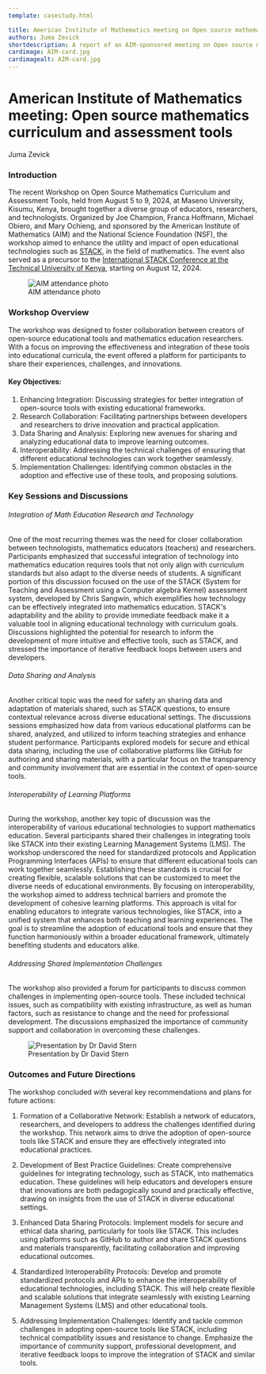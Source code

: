 ```yaml
---
template: casestudy.html

title: American Institute of Mathematics meeting on Open source mathematics curriculum and assessment tools
authors: Juma Zevick
shortdescription: A report of an AIM-sponsored meeting on Open source mathematics curriculum and assessment tools
cardimage: AIM-card.jpg
cardimagealt: AIM-card.jpg
---
```


# American Institute of Mathematics meeting: Open source mathematics curriculum and assessment tools

Juma Zevick

### Introduction

The recent Workshop on Open Source Mathematics Curriculum and Assessment Tools, held from August 5 to 9, 2024, at Maseno University, Kisumu, Kenya, brought together a diverse group of educators, researchers, and technologists. Organized by Joe Champion, Franca Hoffmann, Michael Obiero, and Mary Ochieng, and sponsored by the American Institute of Mathematics (AIM) and the National Science Foundation (NSF), the workshop aimed to enhance the utility and impact of open educational technologies such as [STACK](https://moodle.org/plugins/qtype_stack), in the field of mathematics. The event also served as a precursor to the [International STACK Conference at the Technical University of Kenya](https://stack-assessment.org/Events/2024-08-12-AfricanSTACKConference/), starting on August 12, 2024.

<div class="float-none img-middle">
    <figure class="figure">
        <img class="figure-img img-fluid" src="../Images/AIM-group.JPG" alt="AIM attendance photo">
        <figcaption class="figure-caption">AIM attendance photo</figcaption>
    </figure>
</div>


### Workshop Overview
The workshop was designed to foster collaboration between creators of open-source educational tools and mathematics education researchers. With a focus on improving the effectiveness and integration of these tools into educational curricula, the event offered a platform for participants to share their experiences, challenges, and innovations.


#### Key Objectives:

1. Enhancing Integration: Discussing strategies for better integration of open-source tools with existing educational frameworks.
2. Research Collaboration: Facilitating partnerships between developers and researchers to drive innovation and practical application.
3. Data Sharing and Analysis: Exploring new avenues for sharing and analyzing educational data to improve learning outcomes.
4. Interoperability: Addressing the technical challenges of ensuring that different educational technologies can work together seamlessly.
5. Implementation Challenges: Identifying common obstacles in the adoption and effective use of these tools, and proposing solutions.


### Key Sessions and Discussions

###### Integration of Math Education Research and Technology
One of the most recurring themes was the need for closer collaboration between technologists, mathematics educators (teachers) and researchers. Participants emphasized that successful integration of technology into mathematics education requires tools that not only align with curriculum standards but also adapt to the diverse needs of students. A significant portion of this discussion focused on the use of the STACK (System for Teaching and Assessment using a Computer algebra Kernel) assessment system, developed by Chris Sangwin, which exemplifies how technology can be effectively integrated into mathematics education. STACK's adaptability and the ability to provide immediate feedback make it a valuable tool in aligning educational technology with curriculum goals. Discussions highlighted the potential for research to inform the development of more intuitive and effective tools, such as STACK, and stressed the importance of iterative feedback loops between users and developers.

###### Data Sharing and Analysis
Another critical topic was the need for safety an sharing data and adaptation of materials shared, such as STACK questions, to ensure contextual relevance across diverse educational settings. The discussions sessions emphasized how data from various educational platforms can be shared, analyzed, and utilized to inform teaching strategies and enhance student performance. Participants explored models for secure and ethical data sharing, including the use of collaborative platforms like GitHub for authoring and sharing materials, with a particular focus on the transparency and community involvement that are essential in the context of open-source tools.


###### Interoperability of Learning Platforms
During the workshop, another key topic of discussion was the interoperability of various educational technologies to support mathematics education. Several participants shared their challenges in integrating tools like STACK into their existing Learning Management Systems (LMS). The workshop underscored the need for standardized protocols and Application Programming Interfaces (APIs) to ensure that different educational tools can work together seamlessly. Establishing these standards is crucial for creating flexible, scalable solutions that can be customized to meet the diverse needs of educational environments.
By focusing on interoperability, the workshop aimed to address technical barriers and promote the development of cohesive learning platforms. This approach is vital for enabling educators to integrate various technologies, like STACK, into a unified system that enhances both teaching and learning experiences. The goal is to streamline the adoption of educational tools and ensure that they function harmoniously within a broader educational framework, ultimately benefiting students and educators alike.

###### Addressing Shared Implementation Challenges
The workshop also provided a forum for participants to discuss common challenges in implementing open-source tools. These included technical issues, such as compatibility with existing infrastructure, as well as human factors, such as resistance to change and the need for professional development. The discussions emphasized the importance of community support and collaboration in overcoming these challenges.

<div class="float-none img-middle">
    <figure class="figure">
        <img class="figure-img img-fluid" src="../Images/AIM-talk.JPG" alt="Presentation by Dr David Stern">
        <figcaption class="figure-caption">Presentation by Dr David Stern</figcaption>
    </figure>
</div>

### Outcomes and Future Directions
The workshop concluded with several key recommendations and plans for future actions:
1. Formation of a Collaborative Network: Establish a network of educators, researchers, and developers to address the challenges identified during the workshop. This network aims to drive the adoption of open-source tools like STACK and ensure they are effectively integrated into educational practices.

2. Development of Best Practice Guidelines: Create comprehensive guidelines for integrating technology, such as STACK, into mathematics education. These guidelines will help educators and developers ensure that innovations are both pedagogically sound and practically effective, drawing on insights from the use of STACK in diverse educational settings.

3. Enhanced Data Sharing Protocols: Implement models for secure and ethical data sharing, particularly for tools like STACK. This includes using platforms such as GitHub to author and share STACK questions and materials transparently, facilitating collaboration and improving educational outcomes.

4. Standardized Interoperability Protocols: Develop and promote standardized protocols and APIs to enhance the interoperability of educational technologies, including STACK. This will help create flexible and scalable solutions that integrate seamlessly with existing Learning Management Systems (LMS) and other educational tools.

5. Addressing Implementation Challenges: Identify and tackle common challenges in adopting open-source tools like STACK, including technical compatibility issues and resistance to change. Emphasize the importance of community support, professional development, and iterative feedback loops to improve the integration of STACK and similar tools.